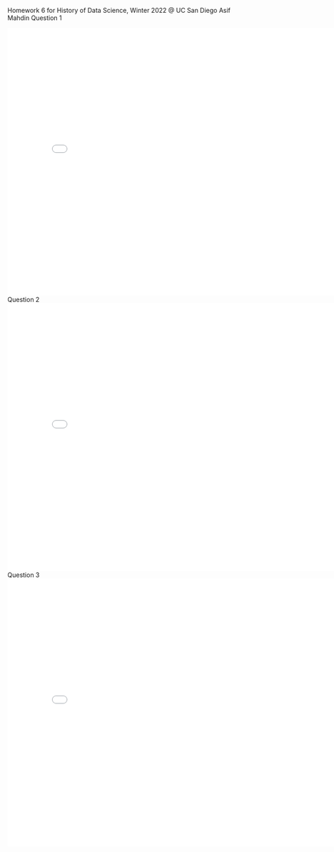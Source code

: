 Homework 6 for History of Data Science, Winter 2022 @ UC San Diego
Asif Mahdin
Question 1
<iframe src='../snow_map.html' width=800 height=600 frameBorder=0></iframe>
Question 2
<iframe src='../galton.html' width=800 height=600 frameBorder=0></iframe>
Question 3
<iframe src='../france_map.html' width=800 height=600 frameBorder=0></iframe>



